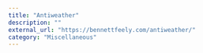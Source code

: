 ```yaml
---
title: "Antiweather"
description: ""
external_url: "https://bennettfeely.com/antiweather/"
category: "Miscellaneous"
---
```

